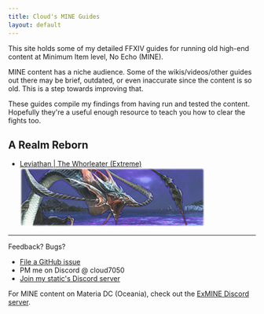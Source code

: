 ```yaml
---
title: Cloud's MINE Guides
layout: default
---
```


This site holds some of my detailed FFXIV guides for running old high-end content at Minimum Item level, No Echo (MINE).

MINE content has a niche audience. Some of the wikis/videos/other guides out there may be brief, outdated, or even inaccurate since the content is so old. This is a step towards improving that.

These guides compile my findings from having run and tested the content. Hopefully they're a useful enough resource to teach you how to clear the fights too.

## A Realm Reborn

- [Leviathan | The Whorleater (Extreme)\
  ![](images/banners/leviathan.png)](leviathan)

---

Feedback? Bugs?
- [File a GitHub issue](https://github.com/Cloud7050/ff-mine/issues)
- PM me on Discord @ cloud7050
- [Join my static's Discord server](https://discord.gg/Ea7qqaxUyJ)

For MINE content on Materia DC (Oceania), check out the [ExMINE Discord server](https://discord.gg/HWb5BWWgJS).
